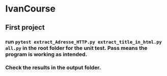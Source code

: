 # IvanCourse

## First project

### run `pytest extract_Adresse_HTTP.py extract_title_in_html.py all.py` in the root folder for the unit test. Pass means the program is working as intended. 
###  Check the results in the output folder.